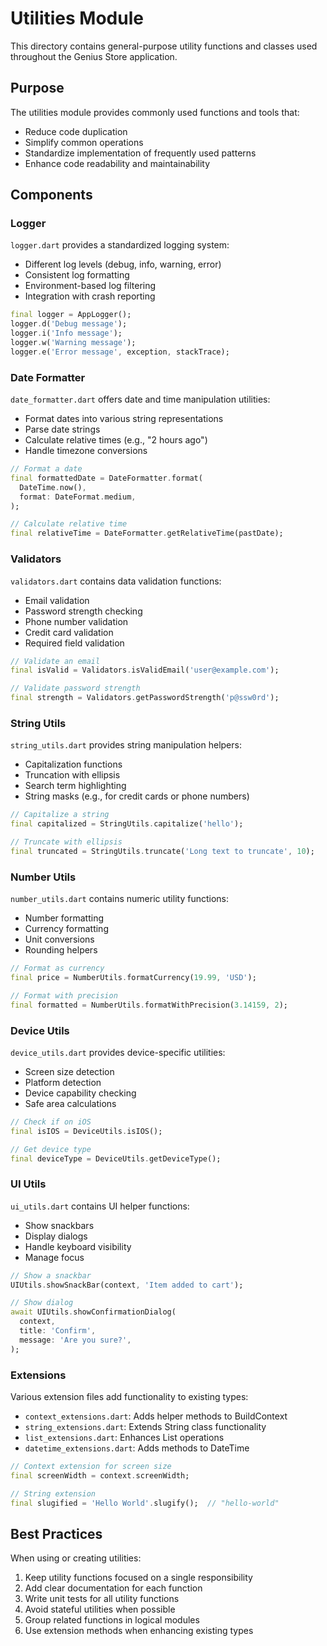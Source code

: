 # Utilities Module

This directory contains general-purpose utility functions and classes used throughout the Genius Store application.

## Purpose

The utilities module provides commonly used functions and tools that:

- Reduce code duplication
- Simplify common operations
- Standardize implementation of frequently used patterns
- Enhance code readability and maintainability

## Components

### Logger

`logger.dart` provides a standardized logging system:

- Different log levels (debug, info, warning, error)
- Consistent log formatting
- Environment-based log filtering
- Integration with crash reporting

```dart
final logger = AppLogger();
logger.d('Debug message');
logger.i('Info message');
logger.w('Warning message');
logger.e('Error message', exception, stackTrace);
```

### Date Formatter

`date_formatter.dart` offers date and time manipulation utilities:

- Format dates into various string representations
- Parse date strings
- Calculate relative times (e.g., "2 hours ago")
- Handle timezone conversions

```dart
// Format a date
final formattedDate = DateFormatter.format(
  DateTime.now(),
  format: DateFormat.medium,
);

// Calculate relative time
final relativeTime = DateFormatter.getRelativeTime(pastDate);
```

### Validators

`validators.dart` contains data validation functions:

- Email validation
- Password strength checking
- Phone number validation
- Credit card validation
- Required field validation

```dart
// Validate an email
final isValid = Validators.isValidEmail('user@example.com');

// Validate password strength
final strength = Validators.getPasswordStrength('p@ssw0rd');
```

### String Utils

`string_utils.dart` provides string manipulation helpers:

- Capitalization functions
- Truncation with ellipsis
- Search term highlighting
- String masks (e.g., for credit cards or phone numbers)

```dart
// Capitalize a string
final capitalized = StringUtils.capitalize('hello');

// Truncate with ellipsis
final truncated = StringUtils.truncate('Long text to truncate', 10);
```

### Number Utils

`number_utils.dart` contains numeric utility functions:

- Number formatting
- Currency formatting
- Unit conversions
- Rounding helpers

```dart
// Format as currency
final price = NumberUtils.formatCurrency(19.99, 'USD');

// Format with precision
final formatted = NumberUtils.formatWithPrecision(3.14159, 2);
```

### Device Utils

`device_utils.dart` provides device-specific utilities:

- Screen size detection
- Platform detection
- Device capability checking
- Safe area calculations

```dart
// Check if on iOS
final isIOS = DeviceUtils.isIOS();

// Get device type
final deviceType = DeviceUtils.getDeviceType();
```

### UI Utils

`ui_utils.dart` contains UI helper functions:

- Show snackbars
- Display dialogs
- Handle keyboard visibility
- Manage focus

```dart
// Show a snackbar
UIUtils.showSnackBar(context, 'Item added to cart');

// Show dialog
await UIUtils.showConfirmationDialog(
  context,
  title: 'Confirm',
  message: 'Are you sure?',
);
```

### Extensions

Various extension files add functionality to existing types:

- `context_extensions.dart`: Adds helper methods to BuildContext
- `string_extensions.dart`: Extends String class functionality
- `list_extensions.dart`: Enhances List operations
- `datetime_extensions.dart`: Adds methods to DateTime

```dart
// Context extension for screen size
final screenWidth = context.screenWidth;

// String extension
final slugified = 'Hello World'.slugify();  // "hello-world"
```

## Best Practices

When using or creating utilities:

1. Keep utility functions focused on a single responsibility
2. Add clear documentation for each function
3. Write unit tests for all utility functions
4. Avoid stateful utilities when possible
5. Group related functions in logical modules
6. Use extension methods when enhancing existing types

